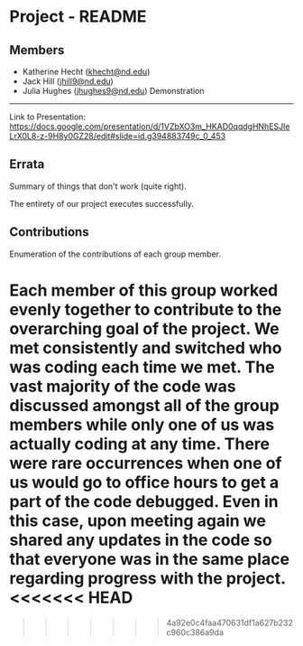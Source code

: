 Project - README
================

Members
-------

- Katherine Hecht (khecht@nd.edu)
- Jack Hill (jhill9@nd.edu)
- Julia Hughes (jhughes9@nd.edu)
Demonstration
-------------

Link to Presentation: https://docs.google.com/presentation/d/1VZbXO3m_HKAD0qqdgHNhESJleLrX0L8-z-9H8y0GZ28/edit#slide=id.g394883749c_0_453

Errata
------

Summary of things that don't work (quite right).

The entirety of our project executes successfully.

Contributions
-------------

Enumeration of the contributions of each group member.

Each member of this group worked evenly together to contribute to the overarching goal of the project.
We met consistently and switched who was coding each time we met. The vast majority of the code was discussed
amongst all of the group members while only one of us was actually coding at any time. There were rare
occurrences when one of us would go to office hours to get a part of the code debugged. Even in this case,
upon meeting again we shared any updates in the code so that everyone was in the same place regarding progress
with the project.
<<<<<<< HEAD
=======

>>>>>>> 4a92e0c4faa470631df1a627b232c960c386a9da
